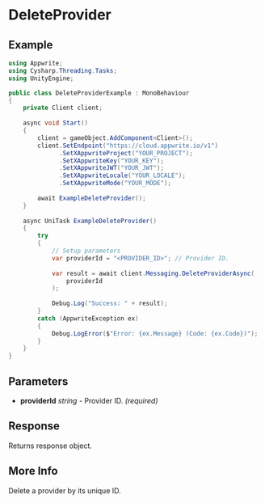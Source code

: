 # DeleteProvider

## Example

```csharp
using Appwrite;
using Cysharp.Threading.Tasks;
using UnityEngine;

public class DeleteProviderExample : MonoBehaviour
{
    private Client client;
    
    async void Start()
    {
        client = gameObject.AddComponent<Client>();
        client.SetEndpoint("https://cloud.appwrite.io/v1")
              .SetXAppwriteProject("YOUR_PROJECT");
              .SetXAppwriteKey("YOUR_KEY");
              .SetXAppwriteJWT("YOUR_JWT");
              .SetXAppwriteLocale("YOUR_LOCALE");
              .SetXAppwriteMode("YOUR_MODE");
        
        await ExampleDeleteProvider();
    }
    
    async UniTask ExampleDeleteProvider()
    {
        try
        {
            // Setup parameters
            var providerId = "<PROVIDER_ID>"; // Provider ID.
            
            var result = await client.Messaging.DeleteProviderAsync(
                providerId
            );
            
            Debug.Log("Success: " + result);
        }
        catch (AppwriteException ex)
        {
            Debug.LogError($"Error: {ex.Message} (Code: {ex.Code})");
        }
    }
}
```

## Parameters

- **providerId** *string* - Provider ID. *(required)*

## Response

Returns response object.
## More Info

Delete a provider by its unique ID.
